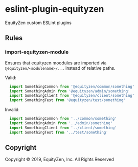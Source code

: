 # eslint-plugin-equityzen

EquityZen custom ESLint plugins 

## Rules

### import-equityzen-module

Ensures that equityzen moodules are imported via `@equityzen/<modulename>/...` instead of relative paths.

Valid:
```js
  import SomethingCommon from '@equityzen/common/something'
  import SomethingAdmin from '@equityzen/admin/something'
  import SomethingClient from '@equityzen/client/something'
  import SomethingTest from '@equityzen/test/something'
```

Invalid:
```js
  import SomethingCommon from '../common/something'
  import SomethingAdmin from '../admin/something'
  import SomethingClient from '../client/something'
  import SomethingTest from '../test/something'
```

## Copyright

Copyright &copy; 2019, EquityZen, Inc. All Rights Reserved

